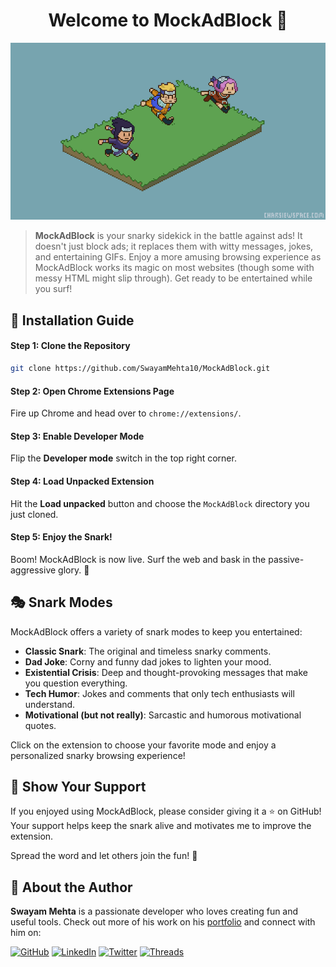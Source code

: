 <h1 align="center">Welcome to MockAdBlock 👋</h1>
<p align="center">
  <img src="assets/gif12.gif" alt="MockAdBlock GIF" />
</p>

> **MockAdBlock** is your snarky sidekick in the battle against ads! It doesn't just block ads; it replaces them with witty messages, jokes, and entertaining GIFs. Enjoy a more amusing browsing experience as MockAdBlock works its magic on most websites (though some with messy HTML might slip through). Get ready to be entertained while you surf!

## 🚀 Installation Guide

#### Step 1: Clone the Repository

```sh
git clone https://github.com/SwayamMehta10/MockAdBlock.git
```

#### Step 2: Open Chrome Extensions Page

Fire up Chrome and head over to `chrome://extensions/`.

#### Step 3: Enable Developer Mode

Flip the **Developer mode** switch in the top right corner.

#### Step 4: Load Unpacked Extension

Hit the **Load unpacked** button and choose the `MockAdBlock` directory you just cloned.

#### Step 5: Enjoy the Snark!

Boom! MockAdBlock is now live. Surf the web and bask in the passive-aggressive glory. 🎉

## 🎭 Snark Modes

MockAdBlock offers a variety of snark modes to keep you entertained:

- **Classic Snark**: The original and timeless snarky comments.
- **Dad Joke**: Corny and funny dad jokes to lighten your mood.
- **Existential Crisis**: Deep and thought-provoking messages that make you question everything.
- **Tech Humor**: Jokes and comments that only tech enthusiasts will understand.
- **Motivational (but not really)**: Sarcastic and humorous motivational quotes.

Click on the extension to choose your favorite mode and enjoy a personalized snarky browsing experience!

## 🌟 Show Your Support

If you enjoyed using MockAdBlock, please consider giving it a ⭐️ on GitHub! Your support helps keep the snark alive and motivates me to improve the extension.

Spread the word and let others join the fun! 🚀

## 👤 About the Author

**Swayam Mehta** is a passionate developer who loves creating fun and useful tools. Check out more of his work on his [portfolio](https://swayam-mehta-portfolio.vercel.app/) and connect with him on:

[![GitHub](https://img.shields.io/badge/GitHub-181717?style=for-the-badge&logo=github&logoColor=white)](https://github.com/SwayamMehta10)
[![LinkedIn](https://img.shields.io/badge/LinkedIn-0A66C2?style=for-the-badge&logo=linkedin&logoColor=white)](https://linkedin.com/in/swayammehta10)
[![Twitter](https://img.shields.io/badge/Twitter-1DA1F2?style=for-the-badge&logo=twitter&logoColor=white)](https://twitter.com/haveYouMetSam_)
[![Threads](https://img.shields.io/badge/Threads-000000?style=for-the-badge&logo=threads&logoColor=white)](https://threads.net/@swayam_mehta_)
